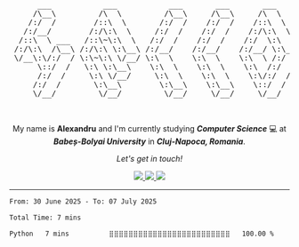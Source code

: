 <pre align="center">
      ___           ___           ___       ___       ___     
     /\__\         /\  \         /\__\     /\__\     /\  \    
    /:/  /        /::\  \       /:/  /    /:/  /    /::\  \   
   /:/__/        /:/\:\  \     /:/  /    /:/  /    /:/\:\  \  
  /::\  \ ___   /::\~\:\  \   /:/  /    /:/  /    /:/  \:\  \ 
 /:/\:\  /\__\ /:/\:\ \:\__\ /:/__/    /:/__/    /:/__/ \:\__\
 \/__\:\/:/  / \:\~\:\ \/__/ \:\  \    \:\  \    \:\  \ /:/  /
      \::/  /   \:\ \:\__\    \:\  \    \:\  \    \:\  /:/  / 
      /:/  /     \:\ \/__/     \:\  \    \:\  \    \:\/:/  /  
     /:/  /       \:\__\        \:\__\    \:\__\    \::/  /   
     \/__/         \/__/         \/__/     \/__/     \/__/    


</pre>

<!-- Introduction -->
<p align="center">
      My name is <b>Alexandru</b> and I'm currently studying <b><i>Computer Science</i></b> 💻 at <b><i>Babeș-Bolyai University</i></b> in <b><i>Cluj-Napoca, Romania</i></b>.
</p>

<!-- Social Media -->

<p align="center">
      <i>Let's get in touch!</i>

<p align="center">
      <a href="https://github.com/culbec"> 
            <img src="https://github.com/culbec/culbec/assets/67468709/42dd4ecd-b9b7-4d6c-9909-785605d6a310"/>
      </a>
      <a href="https://www.instagram.com/alex.profir/">
            <img src="https://github.com/culbec/culbec/assets/67468709/0b5f9a61-b680-46b9-8f3f-412450394b9a"/>
      </a>
      <a href="https://www.linkedin.com/in/alexandru-profir-764916203/">
            <img src="https://github.com/culbec/culbec/assets/67468709/04ee3b6a-cba8-4f31-a6ec-4d1984da1bf6"/>
      </a>
</p>

---

<!--START_SECTION:waka-->

```txt
From: 30 June 2025 - To: 07 July 2025

Total Time: 7 mins

Python   7 mins          ⣿⣿⣿⣿⣿⣿⣿⣿⣿⣿⣿⣿⣿⣿⣿⣿⣿⣿⣿⣿⣿⣿⣿⣿⣿   100.00 %
```

<!--END_SECTION:waka-->
